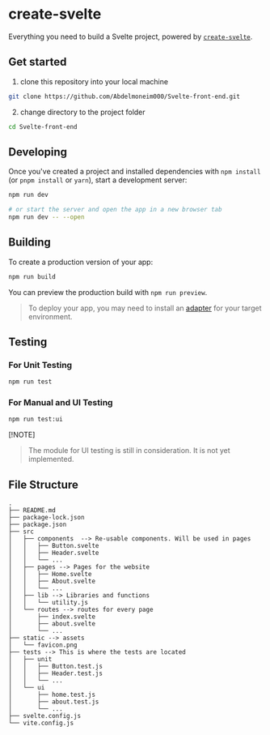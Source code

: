 # create-svelte

Everything you need to build a Svelte project, powered by [`create-svelte`](https://github.com/sveltejs/kit/tree/main/packages/create-svelte).

## Get started

1. clone this repository into your local machine

```bash
git clone https://github.com/Abdelmoneim000/Svelte-front-end.git
```

2. change directory to the project folder

```bash
cd Svelte-front-end
```

## Developing

Once you've created a project and installed dependencies with `npm install` (or `pnpm install` or `yarn`), start a development server:

```bash
npm run dev

# or start the server and open the app in a new browser tab
npm run dev -- --open
```

## Building

To create a production version of your app:

```bash
npm run build
```

You can preview the production build with `npm run preview`.

> To deploy your app, you may need to install an [adapter](https://kit.svelte.dev/docs/adapters) for your target environment.

## Testing

### For Unit Testing

```bash
npm run test
```

### For Manual and UI Testing

```bash
npm run test:ui
```

[!NOTE]
> The module for UI testing is still in consideration. It is not yet implemented.

## File Structure

```
.
├── README.md
├── package-lock.json
├── package.json
├── src
│   ├── components  --> Re-usable components. Will be used in pages
│   │   ├── Button.svelte
│   │   ├── Header.svelte
│   │   └── ...
│   ├── pages --> Pages for the website
│   │   ├── Home.svelte
│   │   ├── About.svelte
│   │   └── ...
│   ├── lib --> Libraries and functions
│   │   └── utility.js
│   └── routes --> routes for every page
│       ├── index.svelte
│       ├── about.svelte
│       └── ...
├── static --> assets
│   └── favicon.png
├── tests --> This is where the tests are located
│   ├── unit
│   │   ├── Button.test.js
│   │   ├── Header.test.js
│   │   └── ...
│   └── ui
│       ├── home.test.js
│       ├── about.test.js
│       └── ...
├── svelte.config.js
└── vite.config.js
```
